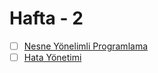 # Hafta - 2



- [ ]  [Nesne Yönelimli Programlama](OOP/)
- [ ] [Hata Yönetimi](Exception-handling/)